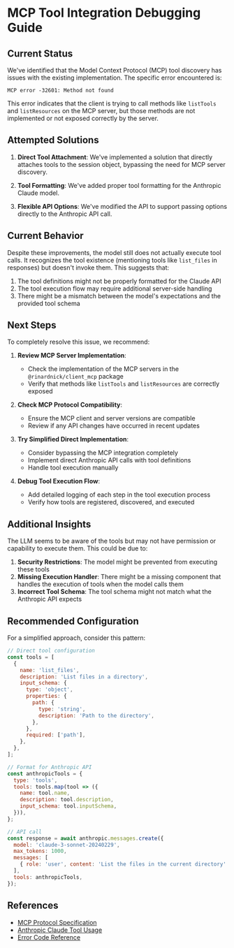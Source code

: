 # MCP Tool Integration Debugging Guide

## Current Status

We've identified that the Model Context Protocol (MCP) tool discovery has issues with the existing implementation. The specific error encountered is:

```
MCP error -32601: Method not found
```

This error indicates that the client is trying to call methods like `listTools` and `listResources` on the MCP server, but those methods are not implemented or not exposed correctly by the server.

## Attempted Solutions

1. **Direct Tool Attachment**: We've implemented a solution that directly attaches tools to the session object, bypassing the need for MCP server discovery.

2. **Tool Formatting**: We've added proper tool formatting for the Anthropic Claude model.

3. **Flexible API Options**: We've modified the API to support passing options directly to the Anthropic API call.

## Current Behavior

Despite these improvements, the model still does not actually execute tool calls. It recognizes the tool existence (mentioning tools like `list_files` in responses) but doesn't invoke them. This suggests that:

1. The tool definitions might not be properly formatted for the Claude API
2. The tool execution flow may require additional server-side handling
3. There might be a mismatch between the model's expectations and the provided tool schema

## Next Steps

To completely resolve this issue, we recommend:

1. **Review MCP Server Implementation**:

   - Check the implementation of the MCP servers in the `@rinardnick/client_mcp` package
   - Verify that methods like `listTools` and `listResources` are correctly exposed

2. **Check MCP Protocol Compatibility**:

   - Ensure the MCP client and server versions are compatible
   - Review if any API changes have occurred in recent updates

3. **Try Simplified Direct Implementation**:

   - Consider bypassing the MCP integration completely
   - Implement direct Anthropic API calls with tool definitions
   - Handle tool execution manually

4. **Debug Tool Execution Flow**:
   - Add detailed logging of each step in the tool execution process
   - Verify how tools are registered, discovered, and executed

## Additional Insights

The LLM seems to be aware of the tools but may not have permission or capability to execute them. This could be due to:

1. **Security Restrictions**: The model might be prevented from executing these tools
2. **Missing Execution Handler**: There might be a missing component that handles the execution of tools when the model calls them
3. **Incorrect Tool Schema**: The tool schema might not match what the Anthropic API expects

## Recommended Configuration

For a simplified approach, consider this pattern:

```javascript
// Direct tool configuration
const tools = [
  {
    name: 'list_files',
    description: 'List files in a directory',
    input_schema: {
      type: 'object',
      properties: {
        path: {
          type: 'string',
          description: 'Path to the directory',
        },
      },
      required: ['path'],
    },
  },
];

// Format for Anthropic API
const anthropicTools = {
  type: 'tools',
  tools: tools.map(tool => ({
    name: tool.name,
    description: tool.description,
    input_schema: tool.inputSchema,
  })),
};

// API call
const response = await anthropic.messages.create({
  model: 'claude-3-sonnet-20240229',
  max_tokens: 1000,
  messages: [
    { role: 'user', content: 'List the files in the current directory' },
  ],
  tools: anthropicTools,
});
```

## References

- [MCP Protocol Specification](https://github.com/model-context-protocol/protocol)
- [Anthropic Claude Tool Usage](https://docs.anthropic.com/claude/docs/tools-api)
- [Error Code Reference](https://github.com/model-context-protocol/protocol/blob/main/spec/errors.md)
